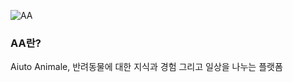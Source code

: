 ![AA](https://github.com/user-attachments/assets/522fb0db-7d84-4b1f-9ede-3e40c784027f)
<h3>
  AA란?
</h3>
<div>
  Aiuto Animale, 반려동물에 대한 지식과 경험 그리고 일상을 나누는 플랫폼
</div>
